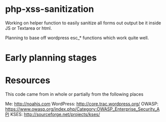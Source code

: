 php-xss-sanitization
====================

Working on helper function to easily sanitize all forms out output be it inside JS or Textarea or html.

Planning to base off wordpress esc_* functions which work quite well.


Early planning stages
===


Resources
===
This code came from in whole or partially from the following places

Me: http://noahjs.com
WordPress: http://core.trac.wordpress.org/
OWASP: https://www.owasp.org/index.php/Category:OWASP_Enterprise_Security_API
KSES: http://sourceforge.net/projects/kses/